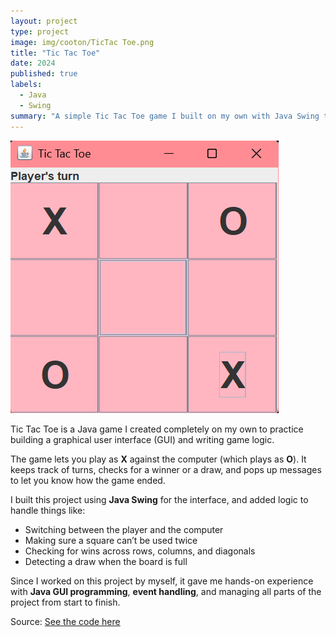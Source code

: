 ```yaml
---
layout: project
type: project
image: img/cooton/TicTac Toe.png
title: "Tic Tac Toe"
date: 2024
published: true
labels:
  - Java
  - Swing
summary: "A simple Tic Tac Toe game I built on my own with Java Swing that lets you play against the computer."
---
```


<img class="img-fluid" src="../img/cotton/Screenshot 2025-09-11 191419.png">

Tic Tac Toe is a Java game I created completely on my own to practice building a graphical user interface (GUI) and writing game logic.  

The game lets you play as **X** against the computer (which plays as **O**). It keeps track of turns, checks for a winner or a draw, and pops up messages to let you know how the game ended.  

I built this project using **Java Swing** for the interface, and added logic to handle things like:
- Switching between the player and the computer  
- Making sure a square can’t be used twice  
- Checking for wins across rows, columns, and diagonals  
- Detecting a draw when the board is full  

Since I worked on this project by myself, it gave me hands-on experience with **Java GUI programming**, **event handling**, and managing all parts of the project from start to finish.  

Source: <a href="https://github.com/mtuquero/Tic-Tac-Toe.java">See the code here</a>

